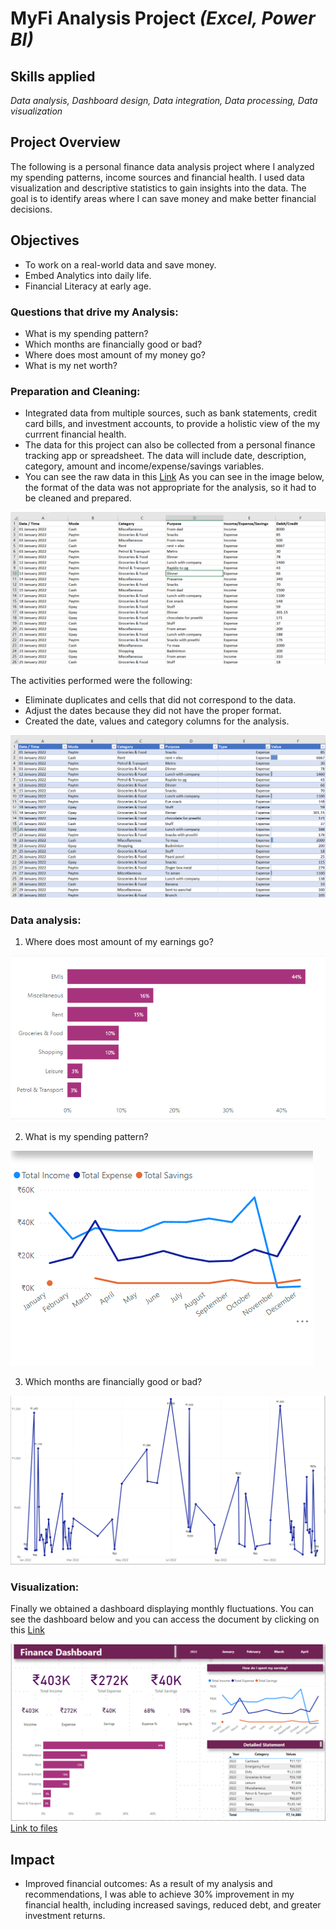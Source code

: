 # MyFi Analysis Project *(Excel, Power BI)*
## Skills applied
*Data analysis, Dashboard design, Data integration, Data processing, Data visualization*
## Project Overview
The following is a personal finance data analysis project where I analyzed my spending patterns, income sources and financial health. I used data visualization and descriptive statistics to gain insights into the data. The goal is to identify areas where I can save money and make better financial decisions.
## Objectives
- To work on a real-world data and save money.
- Embed Analytics into daily life.
- Financial Literacy at early age.
### Questions that drive my Analysis:
- What is my spending pattern?
- Which months are financially good or bad?
- Where does most amount of my money go?
- What is my net worth?
### Preparation and Cleaning:
- Integrated data from multiple sources, such as bank statements, credit card bills, and investment accounts, to provide a holistic view of the my currrent financial health.
- The data for this project can also be collected from a personal finance tracking app or spreadsheet. The data will include date, description, category, amount and income/expense/savings variables.
- You can see the raw data in this [Link](https://github.com/subhojitdas859/MyFi_Analysis_Project/blob/main/files/MyFi%20Spreadsheet.xlsx) As you can see in the image below, the format of the data was not appropriate for the analysis, so it had to be cleaned and prepared.

![alt text](img/1.png)

The activities performed were the following:
- Eliminate duplicates and cells that did not correspond to the data.
- Adjust the dates because they did not have the proper format.
- Created the date, values and category columns for the analysis.
 
![alt text](img/2.png)
### Data analysis:

1. Where does most amount of my earnings go?

![alt text](img/6.png)

2. What is my spending pattern?

![alt text](img/5.png)

3. Which months are financially good or bad?

![alt text](img/4.png)
### Visualization:
Finally we obtained a dashboard displaying monthly fluctuations. You can see the dashboard below and you can access the document by clicking on this [Link](https://github.com/subhojitdas859/MyFi_Analysis_Project/blob/main/files/MyFi_Dashboard.pbix)

![alt text](img/3.png)
[Link to files](https://github.com/subhojitdas859/MyFi_Analysis_Project/tree/main/files)
## Impact
- Improved financial outcomes: As a result of my analysis and recommendations, I was able to achieve 30% improvement in my financial health, including increased savings, reduced debt, and greater investment returns.
